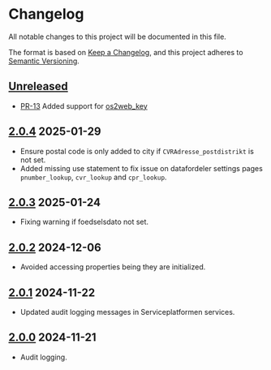 # Changelog

All notable changes to this project will be documented in this file.

The format is based on [Keep a Changelog](https://keepachangelog.com/en/1.1.0/),
and this project adheres to [Semantic Versioning](https://semver.org/spec/v2.0.0.html).

## [Unreleased]

* [PR-13](https://github.com/OS2web/os2web_datalookup/pull/13)
  Added support for [os2web_key](https://github.com/OS2web/os2web_key)

## [2.0.4] 2025-01-29

* Ensure postal code is only added to city if `CVRAdresse_postdistrikt` is not set.
* Added missing use statement to fix issue on datafordeler settings pages
  `pnumber_lookup`, `cvr_lookup` and `cpr_lookup`.

## [2.0.3] 2025-01-24

* Fixing warning if foedselsdato not set.

## [2.0.2] 2024-12-06

* Avoided accessing properties being they are initialized.

## [2.0.1] 2024-11-22

* Updated audit logging messages in Serviceplatformen services.

## [2.0.0] 2024-11-21

* Audit logging.

[Unreleased]: https://github.com/os2web/os2web_datalookup/compare/2.0.4...HEAD
[2.0.4]: https://github.com/os2web/os2web_datalookup/compare/2.0.3...2.0.4
[2.0.3]: https://github.com/os2web/os2web_datalookup/compare/2.0.2...2.0.3
[2.0.2]: https://github.com/os2web/os2web_datalookup/compare/2.0.1...2.0.2
[2.0.1]: https://github.com/os2web/os2web_datalookup/compare/2.0.0...2.0.1
[2.0.0]: https://github.com/os2web/os2web_datalookup/compare/1.11.5...2.0.0
